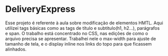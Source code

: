 # DeliveryExpress
Esse projeto é referente à aula sobre modificação de elementos HMTL. 
Aqui utilizei tags básicas como as tags de título e subtitulo(h1, h2...), parágrafos e span. O trabalho está concentrado no CSS, nas edições de como o arquivo precisa se apresentar. Trabalhei nele o max-width para ajuste de tamanho de tela, e o display inline nos links do topo para que ficassem alinhados. 
